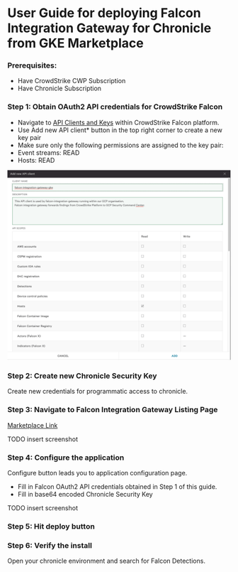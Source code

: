 # User Guide for deploying Falcon Integration Gateway for Chronicle from GKE Marketplace

### Prerequisites:

 - Have CrowdStrike CWP Subscription
 - Have Chronicle Subscription

### Step 1: Obtain OAuth2 API credentials for CrowdStrike Falcon

 - Navigate to [API Clients and Keys](https://falcon.crowdstrike.com/support/api-clients-and-keys) within CrowdStrike Falcon platform.
 - Use Add new API client* button in the top right corner to create a new key pair
 - Make sure only the following permissions are assigned to the key pair:
  - Event streams: READ
  - Hosts: READ
 
![api keys](../gke/assets/api_keys.png)
 
### Step 2: Create new Chronicle Security Key

Create new credentials for programmatic access to chronicle.

### Step 3: Navigate to Falcon Integration Gateway Listing Page

[Marketplace Link](https://console.cloud.google.com/marketplace/product/crowdstrike-saas/falcon-integration-gateway-chronicle)

TODO insert screenshot

### Step 4: Configure the application

Configure button leads you to application configuration page.
 - Fill in Falcon OAuth2 API credentials obtained in Step 1 of this guide.
 - Fill in base64 encoded Chronicle Security Key

TODO insert screenshot

### Step 5: Hit deploy button

### Step 6: Verify the install

Open your chronicle environment and search for Falcon Detections.
